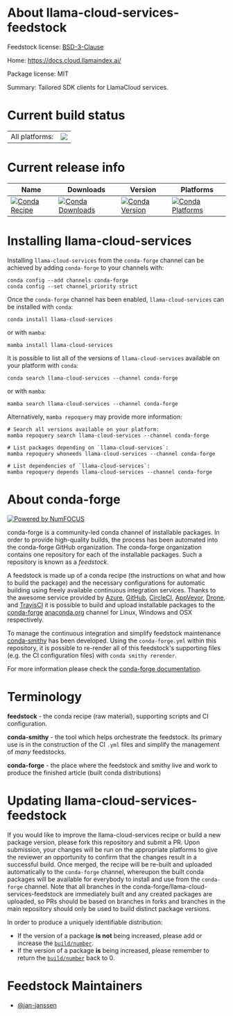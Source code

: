 About llama-cloud-services-feedstock
====================================

Feedstock license: [BSD-3-Clause](https://github.com/conda-forge/llama-cloud-services-feedstock/blob/main/LICENSE.txt)

Home: https://docs.cloud.llamaindex.ai/

Package license: MIT

Summary: Tailored SDK clients for LlamaCloud services.

Current build status
====================


<table><tr><td>All platforms:</td>
    <td>
      <a href="https://dev.azure.com/conda-forge/feedstock-builds/_build/latest?definitionId=24789&branchName=main">
        <img src="https://dev.azure.com/conda-forge/feedstock-builds/_apis/build/status/llama-cloud-services-feedstock?branchName=main">
      </a>
    </td>
  </tr>
</table>

Current release info
====================

| Name | Downloads | Version | Platforms |
| --- | --- | --- | --- |
| [![Conda Recipe](https://img.shields.io/badge/recipe-llama--cloud--services-green.svg)](https://anaconda.org/conda-forge/llama-cloud-services) | [![Conda Downloads](https://img.shields.io/conda/dn/conda-forge/llama-cloud-services.svg)](https://anaconda.org/conda-forge/llama-cloud-services) | [![Conda Version](https://img.shields.io/conda/vn/conda-forge/llama-cloud-services.svg)](https://anaconda.org/conda-forge/llama-cloud-services) | [![Conda Platforms](https://img.shields.io/conda/pn/conda-forge/llama-cloud-services.svg)](https://anaconda.org/conda-forge/llama-cloud-services) |

Installing llama-cloud-services
===============================

Installing `llama-cloud-services` from the `conda-forge` channel can be achieved by adding `conda-forge` to your channels with:

```
conda config --add channels conda-forge
conda config --set channel_priority strict
```

Once the `conda-forge` channel has been enabled, `llama-cloud-services` can be installed with `conda`:

```
conda install llama-cloud-services
```

or with `mamba`:

```
mamba install llama-cloud-services
```

It is possible to list all of the versions of `llama-cloud-services` available on your platform with `conda`:

```
conda search llama-cloud-services --channel conda-forge
```

or with `mamba`:

```
mamba search llama-cloud-services --channel conda-forge
```

Alternatively, `mamba repoquery` may provide more information:

```
# Search all versions available on your platform:
mamba repoquery search llama-cloud-services --channel conda-forge

# List packages depending on `llama-cloud-services`:
mamba repoquery whoneeds llama-cloud-services --channel conda-forge

# List dependencies of `llama-cloud-services`:
mamba repoquery depends llama-cloud-services --channel conda-forge
```


About conda-forge
=================

[![Powered by
NumFOCUS](https://img.shields.io/badge/powered%20by-NumFOCUS-orange.svg?style=flat&colorA=E1523D&colorB=007D8A)](https://numfocus.org)

conda-forge is a community-led conda channel of installable packages.
In order to provide high-quality builds, the process has been automated into the
conda-forge GitHub organization. The conda-forge organization contains one repository
for each of the installable packages. Such a repository is known as a *feedstock*.

A feedstock is made up of a conda recipe (the instructions on what and how to build
the package) and the necessary configurations for automatic building using freely
available continuous integration services. Thanks to the awesome service provided by
[Azure](https://azure.microsoft.com/en-us/services/devops/), [GitHub](https://github.com/),
[CircleCI](https://circleci.com/), [AppVeyor](https://www.appveyor.com/),
[Drone](https://cloud.drone.io/welcome), and [TravisCI](https://travis-ci.com/)
it is possible to build and upload installable packages to the
[conda-forge](https://anaconda.org/conda-forge) [anaconda.org](https://anaconda.org/)
channel for Linux, Windows and OSX respectively.

To manage the continuous integration and simplify feedstock maintenance
[conda-smithy](https://github.com/conda-forge/conda-smithy) has been developed.
Using the ``conda-forge.yml`` within this repository, it is possible to re-render all of
this feedstock's supporting files (e.g. the CI configuration files) with ``conda smithy rerender``.

For more information please check the [conda-forge documentation](https://conda-forge.org/docs/).

Terminology
===========

**feedstock** - the conda recipe (raw material), supporting scripts and CI configuration.

**conda-smithy** - the tool which helps orchestrate the feedstock.
                   Its primary use is in the construction of the CI ``.yml`` files
                   and simplify the management of *many* feedstocks.

**conda-forge** - the place where the feedstock and smithy live and work to
                  produce the finished article (built conda distributions)


Updating llama-cloud-services-feedstock
=======================================

If you would like to improve the llama-cloud-services recipe or build a new
package version, please fork this repository and submit a PR. Upon submission,
your changes will be run on the appropriate platforms to give the reviewer an
opportunity to confirm that the changes result in a successful build. Once
merged, the recipe will be re-built and uploaded automatically to the
`conda-forge` channel, whereupon the built conda packages will be available for
everybody to install and use from the `conda-forge` channel.
Note that all branches in the conda-forge/llama-cloud-services-feedstock are
immediately built and any created packages are uploaded, so PRs should be based
on branches in forks and branches in the main repository should only be used to
build distinct package versions.

In order to produce a uniquely identifiable distribution:
 * If the version of a package **is not** being increased, please add or increase
   the [``build/number``](https://docs.conda.io/projects/conda-build/en/latest/resources/define-metadata.html#build-number-and-string).
 * If the version of a package **is** being increased, please remember to return
   the [``build/number``](https://docs.conda.io/projects/conda-build/en/latest/resources/define-metadata.html#build-number-and-string)
   back to 0.

Feedstock Maintainers
=====================

* [@jan-janssen](https://github.com/jan-janssen/)

